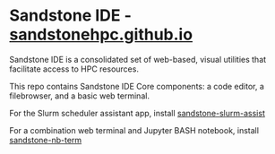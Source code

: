 Sandstone IDE - [sandstonehpc.github.io](sandstonehpc.github.io)
====

Sandstone IDE is a consolidated set of web-based, visual utilities that facilitate access to HPC resources.

This repo contains Sandstone IDE Core components: a code editor, a filebrowser, and a basic web terminal.

For the Slurm scheduler assistant app, install [sandstone-slurm-assist](https://github.com/SandstoneHPC/oide-slurm-assist)

For a combination web terminal and Jupyter BASH notebook, install [sandstone-nb-term](https://github.com/SandstoneHPC/oide-nb-term)
